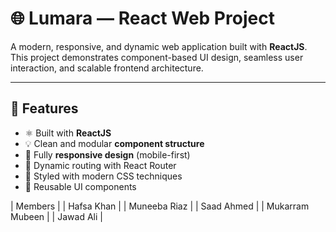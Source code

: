 # 🌐 Lumara — React Web Project

A modern, responsive, and dynamic web application built with **ReactJS**. This project demonstrates component-based UI design, seamless user interaction, and scalable frontend architecture.

---

## 🚀 Features

- ⚛️ Built with **ReactJS**
- 💡 Clean and modular **component structure**
- 📱 Fully **responsive design** (mobile-first)
- 🔄 Dynamic routing with React Router
- 🎨 Styled with modern CSS techniques
- 🧩 Reusable UI components


| Members         |
| Hafsa Khan      |
| Muneeba Riaz    |
| Saad Ahmed      |
| Mukarram Mubeen |
| Jawad Ali       |



